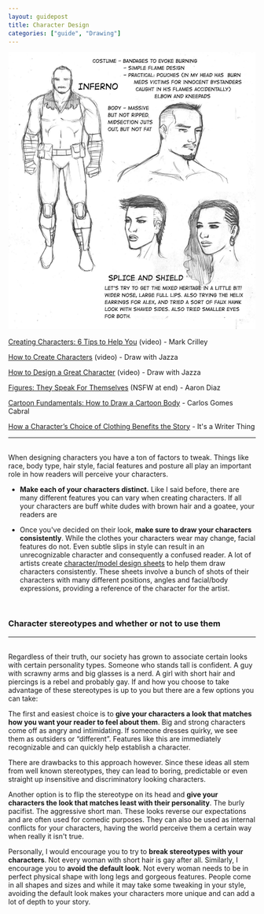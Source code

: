 ```yaml
---
layout: guidepost
title: Character Design
categories: ["guide", "Drawing"]
---
```


![](/images/guide/designs01.jpg)

[Creating Characters: 6 Tips to Help You](https://www.youtube.com/watch?v=ph7-q9GOMR0) (video) - Mark Crilley 

[How to Create Characters](https://www.youtube.com/watch?v=Rpj2J4tn4YI&index=100&list=PLNaAcA0yN3KYup8psSoyOd_mKW27av89V&t=1207s) (video) - Draw with Jazza

[How to Design a Great Character](https://www.youtube.com/watch?v=XxNUIRVOmMw&index=1&list=PLNaAcA0yN3KYup8psSoyOd_mKW27av89V) (video) - Draw with Jazza

[Figures: They Speak For Themselves](http://dresdencodak.tumblr.com/post/3583964949/figures-they-speak-for-themselves-mildly-nsfw) (NSFW at end) - Aaron Diaz

[Cartoon Fundamentals: How to Draw a Cartoon Body](https://design.tutsplus.com/articles/cartoon-fundamentals-how-to-draw-a-cartoon-body--vector-18651) - Carlos Gomes Cabral

[How a Character’s Choice of Clothing Benefits the Story](http://its-a-writer-thing.tumblr.com/post/123597982752/how-a-characters-choice-of-clothing-benefits-the) - It's a Writer Thing

<hr><br>
When designing characters you have a ton of factors to tweak. Things like race, body type, hair style, facial features and posture all play an important role in how readers will perceive your characters. 

- **Make each of your characters distinct.** Like I said before, there are many different features you can vary when creating characters. If all your characters are buff white dudes with brown hair and a goatee, your readers are 

- Once you've decided on their look, **make sure to draw your characters consistently**. While the clothes your characters wear may change, facial features do not. Even subtle slips in style can result in an unrecognizable character and consequently a confused reader. A lot of artists create [character/model design sheets](http://characterdesignnotes.blogspot.ca/2010/12/model-sheets-101.html) to help them draw characters consistently. These sheets involve a bunch of shots of their characters with many different positions, angles and facial/body expressions, providing a reference of the character for the artist.

<br>

### Character stereotypes and whether or not to use them

<hr><br>
Regardless of their truth, our society has grown to associate certain looks with certain personality types. Someone who stands tall is confident. A guy with scrawny arms and big glasses is a nerd. A girl with short hair and piercings is a rebel and probably gay. If and how you choose to take advantage of these stereotypes is up to you but there are a few options you can take:

The first and easiest choice is to **give your characters a look that matches how you want your reader to feel about them**. Big and strong characters come off as angry and intimidating. If someone dresses quirky, we see them as outsiders or “different”. Features like this are immediately recognizable and can quickly help establish a character.

There are drawbacks to this approach however. Since these ideas all stem from well known stereotypes, they can lead to boring, predictable or even straight up insensitive and discriminatory looking characters.

Another option is to flip the stereotype on its head and **give your characters the look that matches least with their personality**. The burly pacifist. The aggressive short man. These looks reverse our expectations and are often used for comedic purposes. They can also be used as internal conflicts for your characters, having the world perceive them a certain way when really it isn't true.

Personally, I would encourage you to try to **break stereotypes with your characters**. Not every woman with short hair is gay after all. Similarly, I encourage you to **avoid the default look**. Not every woman needs to be in perfect physical shape with long legs and gorgeous features. People come in all shapes and sizes and while it may take some tweaking in your style, avoiding the default look makes your characters more unique and can add a lot of depth to your story.